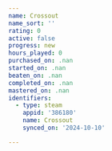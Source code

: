 ```yaml
---
name: Crossout
name_sort: ''
rating: 0
active: false
progress: new
hours_played: 0
purchased_on: .nan
started_on: .nan
beaten_on: .nan
completed_on: .nan
mastered_on: .nan
identifiers:
  - type: steam
    appid: '386180'
    name: Crossout
    synced_on: '2024-10-10'

---
```

